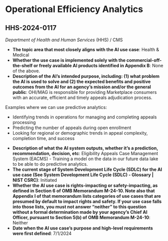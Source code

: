# Operational Efficiency Analytics
## HHS-2024-0117
_Department of Health and Human Services_ (HHS) / CMS


+ **The topic area that most closely aligns with the AI use case**: Health & Medical
+ **Whether the use case is implemented solely with the commercial-off-the-shelf or freely available AI products identified in Appendix B**: None of the above.
+ **Description of the AI’s intended purpose, including: (1) what problem the AI is used to solve and (2) the expected benefits and positive outcomes from the AI for an agency’s mission and/or the general public**: OHI/MAG is responsible for providing Marketplace consumers with an accurate, efficient and timely appeals adjudication process.

Examples where we can use predictive analytics:
 * Identifying trends in operations for managing and completing appeals processing
* Predicting the number of appeals during open enrollment
* Looking for regional or demographic trends in appeal complexity, completion time, and success
+ **Description of what the AI system outputs, whether it’s a prediction, recommendation, decision, etc**: Eligibility Appeals Case Management System (EACMS) - Training a model on the data in our future data lake to be able to do predictive analytics.
+ **The current stage of System Development Life Cycle (SDLC) for the AI use case (See System Development Life Cycle (SDLC) - Glossary | NIST CSRC)**: Initiated
+ **Whether the AI use case is rights-impacting or safety-impacting, as defined in Section 6 of OMB Memorandum M-24-10. Note also that Appendix I of that memorandum lists categories of use cases that are presumed by default to impact rights and safety. If your use case falls into those lists, you must not answer “neither” to this question without a formal determination made by your agency’s Chief AI Officer, pursuant to Section 5(b) of OMB Memorandum M-24-10**: Neither
+ **Date when the AI use case’s purpose and high-level requirements were first defined**: 7/1/2024